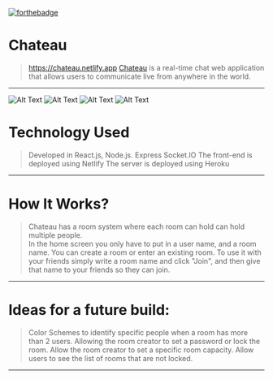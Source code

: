 
[![forthebadge](https://forthebadge.com/images/badges/made-with-javascript.svg)](https://forthebadge.com)

# Chateau
>https://chateau.netlify.app
> [Chateau](https://chateau.netlify.app) is a real-time chat web application that allows users to communicate live from anywhere in the world.
<hr>


![Alt Text](https://imgur.com/vrF1ilM.png)
![Alt Text](https://imgur.com/SMUkpKm.png)
![Alt Text](https://imgur.com/xc2GAdg.png)
![Alt Text](https://imgur.com/j7Pqox9.png)

# Technology Used
> Developed in React.js, Node.js.
> Express
> Socket.IO
> The front-end is deployed using Netlify
> The server is deployed using Heroku
<hr>


# How It Works?
> Chateau has a room system where each room can hold can hold multiple people.  
> In the home screen you only have to put in a user name, and a room name.  You can create a room or enter an existing room.
> To use it with your friends simply write a room name and click "Join", and then give that name to your friends so they can join.
<hr>

# Ideas for a future build:
> Color Schemes to identify specific people when a room has more than 2 users.
> Allowing the room creator to set a password or lock the room.
> Allow the room creator to set a specific room capacity.
> Allow users to see the list of rooms that are not locked.
<hr>
